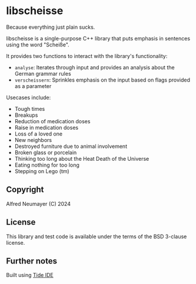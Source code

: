 # libscheisse

Because everything just plain sucks.

libscheisse is a single-purpose C++ library that puts emphasis in sentences using the word "Scheiße".

It provides two functions to interact with the library's functionality:

- `analyse`: Iterates through input and provides an analysis about the German grammar rules
- `verscheissern`: Sprinkles emphasis on the input based on flags provided as a parameter

Usecases include:

- Tough times
- Breakups
- Reduction of medication doses
- Raise in medication doses
- Loss of a loved one
- New neighbors
- Destroyed furniture due to animal involvement
- Broken glass or porcelain
- Thinking too long about the Heat Death of the Universe
- Eating nothing for too long
- Stepping on Lego (tm)

## Copyright

Alfred Neumayer (C) 2024

## License

This library and test code is available under the terms of the BSD 3-clause license.

## Further notes

Built using [Tide IDE](https://apps.apple.com/at/app/tide-ide/id6450320573)